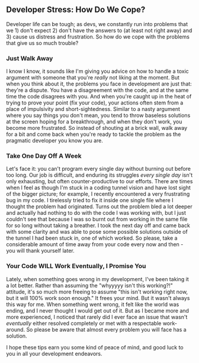 ## Developer Stress: How Do We Cope?

Developer life can be tough; as devs, we constantly run into problems that we 1) don't expect 2) don't have the answers to (at least not right away) and 3) cause us distress and frustration. So how do we cope with the problems that give us so much trouble?

### Just Walk Away

I know I know, it sounds like I'm giving you advice on how to handle a toxic argument with someone that you're *really* not liking at the moment. But when you think about it, the problems you face in development are just that: they're a dispute. You have a disagreement with the code, and at the same time the code disagrees with you. And when you're caught up in the heat of trying to prove your point (fix your code), your actions often stem from a place of impulsivity and short-sightedness. Similar to a nasty argument where you say things you don't mean, you tend to throw baseless solutions at the screen hoping for a breakthrough, and when they don't work, you become more frustrated. So instead of shouting at a brick wall, walk away for a bit and come back when you're ready to tackle the problem as the pragmatic developer you know you are.

### Take One Day Off A Week

Let's face it: you can't program every single day without burning out before too long. Our job is difficult, and enduring its struggles *every single day* isn't only exhausting, but often counter-productive to our efforts. There are times when I feel as though I'm stuck in a coding tunnel vision and have lost sight of the bigger picture; for example, I recently encountered a very frustrating bug in my code. I tirelessly tried to fix it inside one single file where I thought the problem had originated. Turns out the problem bled a lot deeper and actually had nothing to do with the code I was working with, but I just couldn't see that because I was so burnt out from working in the same file for so long without taking a breather. I took the next day off and came back with some clarity and was able to pose some possible solutions outside of the tunnel I had been stuck in, one of which worked. So please, take a considerable amount of time away from your code every now and then - you will thank yourself later.

### Your Code WILL Work Eventually, I Promise You

Lately, when something goes wrong in my development, I've been taking it a lot better. Rather than assuming the "whyyyyy isn't this working?!" attitude, it's so much more freeing to assume "this isn't working right now, but it will 100% work soon enough." It frees your mind. But it wasn't always this way for me. When something went wrong, it felt like the world was ending, and I never thought I would get out of it. But as I became more and more experienced, I noticed that rarely did I ever face an issue that wasn't *eventually* either resolved completely or met with a respectable work-around. So please be aware that almost every problem you will face has a solution.

I hope these tips earn you some kind of peace of mind, and good luck to you in all your development endeavors.